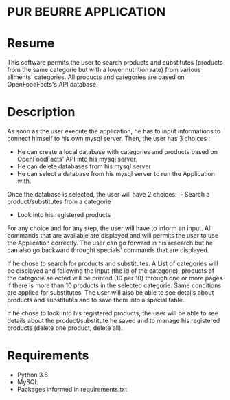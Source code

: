 # PUR BEURRE APPLICATION


# Resume
  
This software permits the user to search products and substitutes (products from the same categorie but with a lower nutrition rate) from various aliments' categories. All products and categories are based on OpenFoodFacts's API database.


# Description

As soon as the user execute the application, he has to input informations to connect himself to his own mysql server.
Then, the user has 3 choices :
  - He can create a local database with categories and products based on OpenFoodFacts' API into his mysql server.
  - He can delete databases from his mysql server
  - He can select a database  from his mysql server to run the Application with.
  
Once the database is selected, the user will have 2 choices:
  - Search a product/substitutes from a categorie
  - Look into his registered products
  

For any choice and for any step, the user will have to inform an input. All commands that are available are displayed and will permits the user to use the Application correctly. The user can go forward in his research but he can also go backward throught specials' commands that are displayed.

If he chose to search for products and substitutes. A List of categories will be displayed and following the input (the id of the categorie), products of the categorie selected will be printed (10 per 10) through one or more pages if there is more than 10 products in the selected categorie.
Same conditions are applied for substitutes.
The user will also be able to see details about products and substitutes and to save them into a special table.

If he chose to look into his registered products, the user will be able to see details about the product/substitute he saved and to manage his registered products (delete one product, delete all).


# Requirements

  - Python 3.6
  - MySQL
  - Packages informed in requirements.txt
  
 



